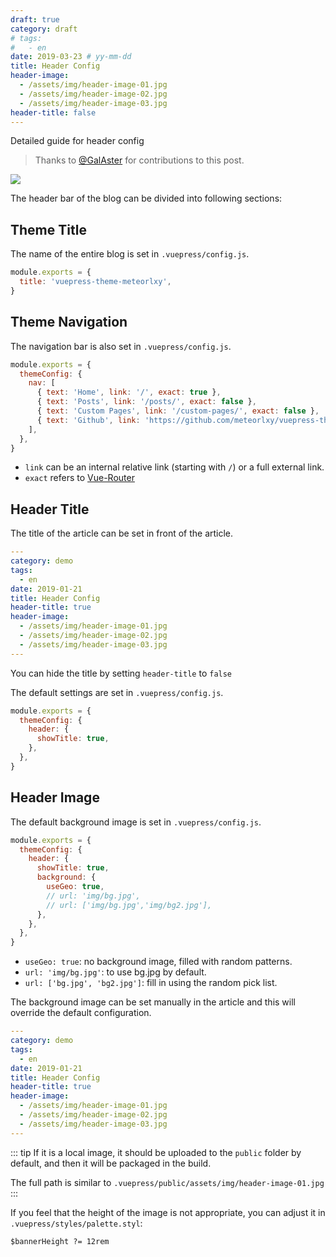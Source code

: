 ```yaml
---
draft: true
category: draft
# tags:
#   - en
date: 2019-03-23 # yy-mm-dd
title: Header Config
header-image:
  - /assets/img/header-image-01.jpg
  - /assets/img/header-image-02.jpg
  - /assets/img/header-image-03.jpg
header-title: false
---
```


Detailed guide for header config

<!-- more -->

> Thanks to [@GalAster](https://github.com/GalAster) for contributions to this post.

![](/assets/img/header-introduce.jpg)

The header bar of the blog can be divided into following sections:

<TOC />

## Theme Title

The name of the entire blog is set in `.vuepress/config.js`.

```js {2}
module.exports = {
  title: 'vuepress-theme-meteorlxy',
}
```

## Theme Navigation

The navigation bar is also set in `.vuepress/config.js`.

```js {4-7}
module.exports = {
  themeConfig: {
    nav: [
      { text: 'Home', link: '/', exact: true },
      { text: 'Posts', link: '/posts/', exact: false },
      { text: 'Custom Pages', link: '/custom-pages/', exact: false },
      { text: 'Github', link: 'https://github.com/meteorlxy/vuepress-theme-meteorlxy' },
    ],
  },
}
```

- `link` can be an internal relative link (starting with `/`) or a full external link.
- `exact` refers to [Vue-Router](https://router.vuejs.org/api/#exact)

## Header Title

The title of the article can be set in front of the article.

```yaml {6,7}
---
category: demo
tags:
  - en
date: 2019-01-21
title: Header Config
header-title: true
header-image:
  - /assets/img/header-image-01.jpg
  - /assets/img/header-image-02.jpg
  - /assets/img/header-image-03.jpg
---
```

You can hide the title by setting `header-title` to `false`

The default settings are set in `.vuepress/config.js`.

```js {4}
module.exports = {
  themeConfig: {
    header: {
      showTitle: true,
    },
  },
}
```

## Header Image

The default background image is set in `.vuepress/config.js`.

```js {5-9}
module.exports = {
  themeConfig: {
    header: {
      showTitle: true,
      background: {
        useGeo: true,
        // url: 'img/bg.jpg',
        // url: ['img/bg.jpg','img/bg2.jpg'],
      },
    },
  },
}
```

- `useGeo: true`: no background image, filled with random patterns.
- `url: 'img/bg.jpg'`: to use bg.jpg by default.
- `url: ['bg.jpg', 'bg2.jpg']`: fill in using the random pick list.

The background image can be set manually in the article and this will override the default configuration.

```yaml {8-11}
---
category: demo
tags:
  - en
date: 2019-01-21
title: Header Config
header-title: true
header-image:
  - /assets/img/header-image-01.jpg
  - /assets/img/header-image-02.jpg
  - /assets/img/header-image-03.jpg
---
```

::: tip
If it is a local image, it should be uploaded to the `public` folder by default, and then it will be packaged in the build.

The full path is similar to `.vuepress/public/assets/img/header-image-01.jpg`
:::

If you feel that the height of the image is not appropriate, you can adjust it in `.vuepress/styles/palette.styl`:

```styl {1}
$bannerHeight ?= 12rem
```
